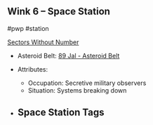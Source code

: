 ## Wink 6 &ndash; Space Station

#pwp #station

[Sectors Without Number](https://sectorswithoutnumber.com/sector/bfDcBzTtgpeyLUfwzjio/spaceStation/gxGaYVYu78eOZ96uQa4D)

- Asteroid Belt: [89 Jal - Asteroid Belt](../../../Gaming/StarsWithoutNumber/PiratesWithoutPlunder/89%20Jal%20-%20Asteroid%20Belt.md)

- Attributes:
   -   Occupation: Secretive military observers
   -   Situation: Systems breaking down

- Space Station Tags
	-  

